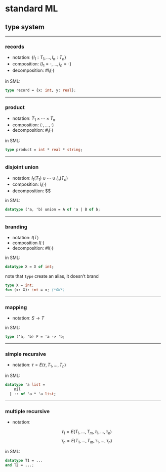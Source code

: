 # standard ML

## type system

---

### records

* notation: $\{ l_1: T_1,\ldots,l_n: T_n \}$
* composition: $\{ l_1=\cdot,\ldots,l_n=\cdot \}$
* decomposition: $\#l_i(\cdot)$

<!--vert-->

in SML:

```sml
type record = {x: int, y: real};
```

---

### product

* notation: $T_1\times \cdots \times T_n$
* composition: $\langle\cdot,\ldots,\cdot\rangle$
* decomposition: $\#_i(\cdot)$

<!--vert-->

in SML:

```sml
type product = int * real * string;
```

---

### disjoint union

* notation: $l_1(T_1)\cup\cdots\cup l_n(T_n)$
* composition: $l_i(\cdot)$
* decomposition: $$

<!--vert-->

in SML:

```sml
datatype ('a, 'b) union = A of 'a | B of b;
```

---

### branding

* notation: $l(T)$
* composition $l(\cdot)$
* decomposition: $\#l(\cdot)$

<!--vert-->

in SML:

```sml
datatype X = X of int;
```

<!--vert-->

note that `type` create an alias, it doesn't brand

```sml
type X = int;
fun (x: X): int = x; (*OK*)
```

---

### mapping

* notation: $S\rightarrow T$

<!--vert-->

in SML:

```sml
type ('a, 'b) F = 'a -> 'b;
```

---

### simple recursive

* notation: $\tau = E(\tau,T_1,\ldots,T_n)$

<!--vert-->

in SML:

```sml
datatype 'a list =
    nil
  | :: of 'a * 'a list;
```

---

### multiple recursive

* notation:

    $$\tau_1 = E(T_1,\ldots,T_m, \tau_1,\ldots,\tau_n)$$
    $$\tau_n = E(T_1,\ldots,T_m, \tau_1,\ldots,\tau_n)$$

<!--vert-->

in SML:

```sml
datatype T1 = ...
and T2 = ...;
```